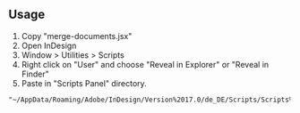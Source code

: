 ## Usage

1. Copy "merge-documents.jsx"
2. Open InDesign
3. Window > Utilities > Scripts
4. Right click on "User" and choose "Reveal in Explorer" or "Reveal in Finder"
5. Paste in "Scripts Panel" directory.

```
"~/AppData/Roaming/Adobe/InDesign/Version%2017.0/de_DE/Scripts/Scripts%20Panel"
```